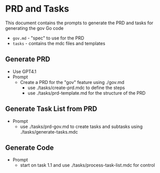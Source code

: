 # PRD and Tasks

This document contains the prompts to generate the PRD and tasks for generating the gov Go code

- `gov.md` - "spec" to use for the PRD
- `tasks` - contains the mdc files and templates

## Generate PRD

- Use GPT4.1
- Prompt
  - Create a PRD for the "gov" feature using ./gov.md
    - use ./tasks/create-prd.mdc to define the steps
    - use ./tasks/prd-template.md for the structure of the PRD

## Generate Task List from PRD

- Prompt
  - use ./tasks/prd-gov.md to create tasks and subtasks using ./tasks/generate-tasks.mdc

## Generate Code

- Prompt
  - start on task 1.1 and use ./tasks/process-task-list.mdc for control
